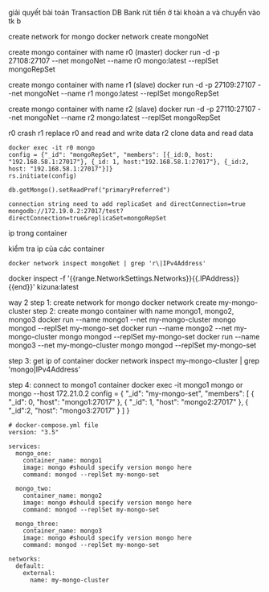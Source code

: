 giải quyết bài toán Transaction DB Bank
rút tiền ở tài khoàn a và chuyển vào tk b

create network for mongo
docker network create mongoNet

create mongo container with name r0 (master)
docker run -d -p 27108:27107 --net mongoNet --name r0 mongo:latest --replSet mongoRepSet


create mongo container with name r1 (slave)
docker run -d -p 27109:27107 --net mongoNet --name r1 mongo:latest --replSet mongoRepSet

create mongo container with name r2 (slave)
docker run -d -p 27110:27107 --net mongoNet --name r2 mongo:latest --replSet mongoRepSet

r0 crash r1 replace r0 and read and write data 
r2 clone data and read data

```
docker exec -it r0 mongo
config = {"_id": "mongoRepSet", "members": [{_id:0, host: "192.168.58.1:27017"}, {_id: 1, host:"192.168.58.1:27017"}, {_id:2, host: "192.168.58.1:27017"}]}
rs.initiate(config)

db.getMongo().setReadPref("primaryPreferred")

connection string need to add replicaSet and directConnection=true
mongodb://172.19.0.2:27017/test?directConnection=true&replicaSet=mongoRepSet
```
ip trong container

kiểm tra ip của các container 
```
docker network inspect mongoNet | grep 'r\|IPv4Address'
```
docker inspect   -f '{{range.NetworkSettings.Networks}}{{.IPAddress}}{{end}}' kizuna:latest



way 2
step 1: create network for mongo
docker network create my-mongo-cluster
step 2: create mongo container with name mongo1, mongo2, mongo3
docker run --name mongo1 --net my-mongo-cluster mongo mongod --replSet my-mongo-set
docker run --name mongo2 --net my-mongo-cluster mongo mongod --replSet my-mongo-set
docker run --name mongo3 --net my-mongo-cluster mongo mongod --replSet my-mongo-set

step 3: get ip of container
docker network inspect my-mongo-cluster | grep 'mongo\|IPv4Address'

step 4: connect to mongo1 container
docker exec -it mongo1 mongo or mongo --host 172.21.0.2
 config = {
"_id": "my-mongo-set",
 "members": [
 {
 "_id": 0,
 "host": "mongo1:27017"
 },
 {
 "_id": 1,
 "host": "mongo2:27017"
 },
 {
 "_id":2,
 "host": "mongo3:27017"
 }
 ]
}


```
# docker-compose.yml file
version: "3.5"

services:
  mongo_one:
    container_name: mongo1
    image: mongo #should specify version mongo here
    command: mongod --replSet my-mongo-set

  mongo_two:
    container_name: mongo2
    image: mongo #should specify version mongo here
    command: mongod --replSet my-mongo-set

  mongo_three:
    container_name: mongo3
    image: mongo #should specify version mongo here
    command: mongod --replSet my-mongo-set

networks:
  default:
    external:
      name: my-mongo-cluster
```

